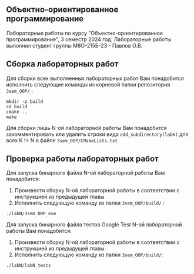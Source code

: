 ## Объектно-ориентированное программирование

Лабораторные работы по курсу "Объектно-ориентированное программирование", 3 семестр 2024 год. Лабораторные работы выполнил студент группы М8О-215Б-23 - Павлов О.В.

## Сборка лабораторных работ
Для сборки всех выполненных лабораторных работ Вам понадобится исполнить следующие команды из корневой папки репозитория `3sem_OOP/` :

```
mkdir -p build
cd build
cmake ..
make
```

Для сборки лишь N-ой лабораторной  работы Вам понадобится закомментировать или удалить строки вида 
`add_subdirectory(labK)` для всех K != N в файле `3sem_OOP/CMakeLists.txt`  

## Проверка работы лабораторных работ

Для запуска бинарного файла N-ой лабораторной работы Вам понадобится:
1) Произвести сборку N-ой лабораторной работы в соответствии с инструкцией из предыдущей главы 
2) Исполнить следующую команду из папки `3sem_OOP/build/` :

```
./labN/3sem_OOP_exe
```

Для запуска бинарного файла тестов Google Test N-ой лабораторной работы Вам понадобится:
1) Произвести сборку N-ой лабораторной работы в соответствии с инструкцией из предыдущей главы 
2) Исполнить следующую команду из папки `3sem_OOP/build/`:

```
./labN/labN_tests
```
